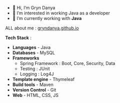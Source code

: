 - 👋 Hi, I’m Gryn Danya
- 👀 I’m interested in working Java as a developer
- 🌱 I’m currently working with __Java__

ALL about me : [gryndanya.github.io](https://gryndanya.github.io/)

__Tech Stack__ : <br/>
  - __Languages__        - Java                                                  
  - __Databases__        - MySQL                                                 
  - __Frameworks__ 
    <ul>      
    <li> Spring Framework : Boot, Core, Security, Data </li>
    <li> Testing : JUnit </li>                                                     
    <li> Logging : Log4J </li>
    </ul>
  - __Template engine__  - Thymeleaf
  - __Build tools__      - Maven                                                 
  - __Version Control__  - Git                                                   
  - __Web__              - HTML, CSS, JS                                         
  
